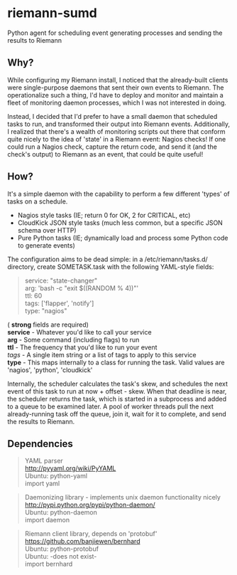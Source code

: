 riemann-sumd
============

Python agent for scheduling event generating processes and sending the results to Riemann

Why?
----

While configuring my Riemann install, I noticed that the already-built clients were single-purpose daemons that sent their own events to Riemann. The operationalize such a thing, I'd have to deploy and monitor and maintain a fleet of monitoring daemon processes, which I was not interested in doing.

Instead, I decided that I'd prefer to have a small daemon that scheduled tasks to run, and transformed their output into Riemann events. Additionally, I realized that there's a wealth of monitoring scripts out there that conform quite nicely to the idea of 'state' in a Riemann event: Nagios checks! If one could run a Nagios check, capture the return code, and send it (and the check's output) to Riemann as an event, that could be quite useful!

How?
----

It's a simple daemon with the capability to perform a few different 'types' of tasks on a schedule.

- Nagios style tasks (IE; return 0 for OK, 2 for CRITICAL, etc)
- CloudKick JSON style tasks (much less common, but a specific JSON schema over HTTP)
- Pure Python tasks (IE; dynamically load and process some Python code to generate events)

The configuration aims to be dead simple: in a /etc/riemann/tasks.d/ directory, create SOMETASK.task with the following YAML-style fields:

> service: "state-changer"  
> arg: 'bash -c "exit $((RANDOM % 4))"'  
> ttl: 60  
> tags: ['flapper', 'notify']  
> type: "nagios"  

( **strong** fields are required)  
**service** - Whatever you'd like to call your service  
**arg** - Some command (including flags) to run  
**ttl** - The frequency that you'd like to run your event  
*tags* - A single item string or a list of tags to apply to this service  
**type** - This maps internally to a class for running the task. Valid values are 'nagios', 'python', 'cloudkick'  

Internally, the scheduler calculates the task's skew, and schedules the next event of this task to run at now + offset - skew. When that deadline is near, the scheduler returns the task, which is started in a subprocess and added to a queue to be examined later. A pool of worker threads pull the next already-running task off the queue, join it, wait for it to complete, and send the results to Riemann.

Dependencies
------------

> YAML parser  
> http://pyyaml.org/wiki/PyYAML  
> Ubuntu: python-yaml  
> import yaml  

> Daemonizing library - implements unix daemon functionality nicely  
> http://pypi.python.org/pypi/python-daemon/  
> Ubuntu: python-daemon  
> import daemon  

> Riemann client library, depends on 'protobuf'  
> https://github.com/banjiewen/bernhard  
> Ubuntu: python-protobuf  
> Ubuntu: -does not exist-  
> import bernhard  